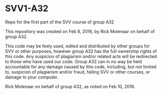 # SVV1-A32
Repo for the first part of the SVV course of group A32

This repository was created on Feb 8, 2016, by Rick Molenaar on behalf of group A32. 

This code may be feely used, edited and distributed by other groups for SVV or other purposes, however group A32 has the full ownership rights of this code. Any suspicion of plagiarism and/or related acts will be redirected to those who have used our code.
Group A32 can in no way be held accountable for any damage caused by this code, including, but not limited to, suspicion of plagiarism and/or fraud, failing SVV or other courses, or damage to your computer.

Rick Molenaar on behalf of group A32, as noted on Feb 10, 2016.
